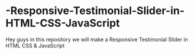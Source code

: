 # -Responsive-Testimonial-Slider-in-HTML-CSS-JavaScript
Hey guys in this repository we will make a  Responsive Testimonial Slider in HTML CSS &amp; JavaScript
